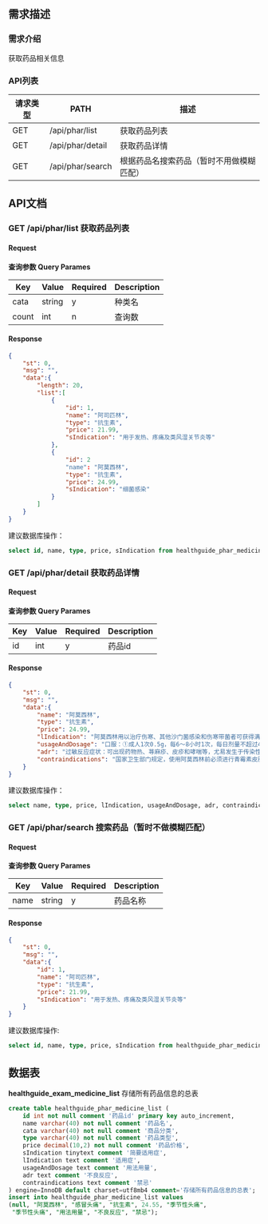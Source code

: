 ## 需求描述


### 需求介绍

获取药品相关信息

### API列表

| 请求类型 | PATH             | 描述                                     |
| -------- | ---------------- | ---------------------------------------- |
| GET      | /api/phar/list   | 获取药品列表                             |
| GET      | /api/phar/detail | 获取药品详情                             |
| GET      | /api/phar/search | 根据药品名搜索药品（暂时不用做模糊匹配） |

## API文档

### GET  /api/phar/list  获取药品列表

#### Request

**查询参数 Query Parames**

| Key   | Value  | Required | Description |
| ----- | ------ | -------- | ----------- |
| cata  | string | y        | 种类名      |
| count | int    | n        | 查询数      |

#### Response

~~~json
{
	"st": 0,
	"msg": "",
	"data":{
        "length": 20,
        "list":[
            {
            	"id": 1,
        		"name": "阿司匹林",
                "type": "抗生素",
        		"price": 21.99,
                "sIndication": "用于发热、疼痛及类风湿关节炎等"
        	},
            {
            	"id": 2
        		"name": "阿莫西林",
                "type": "抗生素",
        		"price": 24.99,
                "sIndication": "细菌感染"
        	}
    	]
    }
}
~~~

建议数据库操作：
~~~sql
select id, name, type, price, sIndication from healthguide_phar_medicine_list where cata=XXX;
~~~

### GET /api/phar/detail 获取药品详情

#### Request

**查询参数 Query Parames**

| Key  | Value | Required | Description |
| ---- | ----- | -------- | ----------- |
| id   | int   | y        | 药品id      |

#### Response

```json
{
	"st": 0,
	"msg": "",
	"data":{
        "name": "阿莫西林",
        "type": "抗生素",
        "price": 24.99,
        "lIndication": "阿莫西林用以治疗伤寒、其他沙门菌感染和伤寒带菌者可获得满意疗效。",
        "usageAndDosage": "口服：①成人1次0.5g，每6～8小时1次，每日剂量不超过4g；",
        "adr": "过敏反应症状：可出现药物热、荨麻疹、皮疹和哮喘等，尤易发生于传染性单核细胞增多症患者，少见过敏性休克",
        "contraindications": "国家卫生部门规定，使用阿莫西林前必须进行青霉素皮肤试验，阳性反应者禁用。"
    }
}
```

建议数据库操作：

```sql
select name, type, price, lIndication, usageAndDosage, adr, contraindications from healthguide_phar_medicine_list where id=XXX;
```

### GET  /api/phar/search 搜索药品（暂时不做模糊匹配）

#### Request

**查询参数 Query Parames**

| Key  | Value  | Required | Description |
| ---- | ------ | -------- | ----------- |
| name | string | y        | 药品名称    |

#### Response

```json
{
	"st": 0,
	"msg": "",
	"data":{
        "id": 1,
        "name": "阿司匹林",
        "type": "抗生素",
        "price": 21.99,
        "sIndication": "用于发热、疼痛及类风湿关节炎等"
    }
}
```

建议数据库操作:

```sql
select id, name, type, price, sIndication from healthguide_phar_medicine_list where name=XXX;
```

## 数据表

**healthguide_exam_medicine_list**
存储所有药品信息的总表

~~~sql
create table healthguide_phar_medicine_list (
	id int not null comment '药品id' primary key auto_increment,
	name varchar(40) not null comment '药品名',
    cata varchar(40) not null comment '商品分类',
    type varchar(40) not null comment '药品类型',
    price decimal(10,2) not null comment '药品价格',
    sIndication tinytext comment '简要适用症',
    lIndication text comment '适用症',
    usageAndDosage text comment '用法用量',
    adr text comment '不良反应',
    contraindications text comment '禁忌'
) engine=InnoDB default charset=utf8mb4 comment='存储所有药品信息的总表';
insert into healthguide_phar_medicine_list values
(null, "阿莫西林", "感冒头痛", "抗生素", 24.55, "季节性头痛",
 "季节性头痛", "用法用量", "不良反应", "禁忌");
~~~
